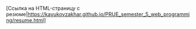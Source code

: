 [Ссылка на HTML-страницу с резюме|https://kayukovzakhar.github.io/PRUE_semester_5_web_programming/resume.html]
